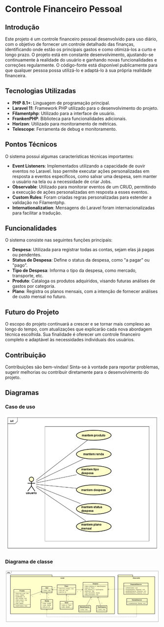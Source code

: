 # Controle Financeiro Pessoal

## Introdução

Este projeto é um controle financeiro pessoal desenvolvido para uso diário, com o objetivo de fornecer um controle detalhado das finanças, identificando onde estão os principais gastos e como otimizá-los a curto e longo prazo. O projeto está em constante desenvolvimento, ajustando-se continuamente à realidade do usuário e ganhando novas funcionalidades e correções regularmente. O código-fonte está disponível publicamente para que qualquer pessoa possa utilizá-lo e adaptá-lo à sua própria realidade financeira.

## Tecnologias Utilizadas

- **PHP 8.1+**: Linguagem de programação principal.
- **Laravel 11**: Framework PHP utilizado para o desenvolvimento do projeto.
- **Filamentphp**: Utilizado para a interface de usuário.
- **FrankenPHP**: Biblioteca para funcionalidades adicionais.
- **Horizon**: Utilizado para monitoramento de métricas.
- **Telescope**: Ferramenta de debug e monitoramento.

## Pontos Técnicos

O sistema possui algumas características técnicas importantes:

- **Event Listeners**: Implementados utilizando a capacidade de ouvir eventos no Laravel. Isso permite executar ações personalizadas em resposta a eventos específicos, como salvar uma despesa, sem manter o usuário na tela ou a necessidade de criar Jobs.
- **Observable**: Utilizado para monitorar eventos de um CRUD, permitindo a execução de ações personalizadas em resposta a esses eventos.
- **Custom Rules**: Foram criadas regras personalizadas para estender a validação no Filamentphp.
- **Internationalization**: Mensagens do Laravel foram internacionalizadas para facilitar a tradução.

## Funcionalidades

O sistema consiste nas seguintes funções principais:

- **Despesa**: Utilizada para registrar todas as contas, sejam elas já pagas ou pendentes.
- **Status de Despesa**: Define o status da despesa, como "a pagar" ou "pago".
- **Tipo de Despesa**: Informa o tipo da despesa, como mercado, transporte, etc.
- **Produto**: Cataloga os produtos adquiridos, visando futuras análises de gastos por categoria.
- **Plano**: Registra os planos mensais, com a intenção de fornecer análises de custo mensal no futuro.

## Futuro do Projeto

O escopo do projeto continuará a crescer e se tornar mais complexo ao longo do tempo, com atualizações que explicarão cada nova abordagem técnica escolhida. Sua finalidade é oferecer um controle financeiro completo e adaptável às necessidades individuais dos usuários.

## Contribuição

Contribuições são bem-vindas! Sinta-se à vontade para reportar problemas, sugerir melhorias ou contribuir diretamente para o desenvolvimento do projeto.

## Diagramas

### Caso de uso

![Caso de uso](https://github.com/dossantoscarlos/meu_financeiro/blob/test/doc/UseCase%20Diagram0.png?raw=true)

### Diagrama de classe

![Diagrama de classe](https://github.com/dossantoscarlos/meu_financeiro/blob/test/doc/Class%20Diagram0.png?raw=true)
